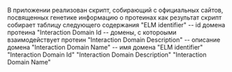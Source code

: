 В приложении реализован скрипт, собирающий с официальных сайтов, посвященных генетике информацию о протеинах
как результат скрипт собирает таблицу следующего содержания
"ELM identifier" -- id домена протеина
"Interaction Domain Id -- домены, с котороыми взаимодействует протеин
	"Interaction Domain Description" -- описание домена
 "Interaction Domain Name" -- имя домена
"ELM identifier"	"Interaction Domain Id"	"Interaction Domain Description"	"Interaction Domain Name"

